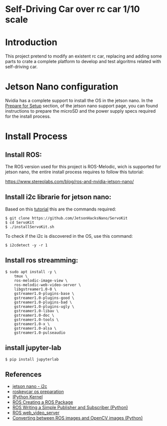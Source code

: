 # Self-Driving Car over rc car 1/10 scale

# Introduction
This project pretend to modify an existent rc car, replacing and adding some parts to crate a complete platform to develop and test algoritms related with self-driving car.

# Jetson Nano configuration
Nvidia has a complete support to install the OS in the jetson nano. In the [Prepare for Setup](https://developer.nvidia.com/embedded/learn/get-started-jetson-nano-devkit#prepare) section, of the jetson nano support page, you can found instructions to prepare the microSD and the power supply specs required for the install process. 

# Install Process

## Install ROS:
The ROS version used for this project is ROS-Melodic, wich is supported for jetson nano, the entire install process requires to follow this tutorial:

https://www.stereolabs.com/blog/ros-and-nvidia-jetson-nano/


## Install i2c librarie for jetson nano:
Based on this [tutorial](https://www.jetsonhacks.com/2019/07/22/jetson-nano-using-i2c/) this are the commands required:

```
$ git clone https://github.com/JetsonHacksNano/ServoKit
$ cd ServoKit
$ ./installServoKit.sh
```

To check if the i2c is discovered in the OS, use this command:
```
$ i2cdetect -y -r 1
```

## Install ros streamming:
```
$ sudo apt install -y \
    tmux \
    ros-melodic-image-view \
    ros-melodic-web-video-server \
    libgstreamer1.0-0 \
    gstreamer1.0-plugins-base \
    gstreamer1.0-plugins-good \
    gstreamer1.0-plugins-bad \
    gstreamer1.0-plugins-ugly \
    gstreamer1.0-libav \
    gstreamer1.0-doc \
    gstreamer1.0-tools \
    gstreamer1.0-x \
    gstreamer1.0-alsa \
    gstreamer1.0-pulseaudio
```

## install jupyter-lab

```
$ pip install jupyterlab
```

## References ##
- [jetson nano - i2c](https://www.jetsonhacks.com/2019/07/22/jetson-nano-using-i2c/)
- [roskeycar os preparation](https://github.com/roboticamed/ROSkey-car/blob/master/doc/OS-preparation.md)
- [IPython Kernel](https://ipython.readthedocs.io/en/latest/install/kernel_install.html)
- [ROS Creating a ROS Package](http://wiki.ros.org/ROS/Tutorials/CreatingPackage)
- [ROS Writing a Simple Publisher and Subscriber (Python)](http://wiki.ros.org/ROS/Tutorials/WritingPublisherSubscriber%28python%29)
- [ROS web_video_server](https://wiki.ros.org/web_video_server)
- [Converting between ROS images and OpenCV images (Python)](http://wiki.ros.org/cv_bridge/Tutorials/ConvertingBetweenROSImagesAndOpenCVImagesPython)